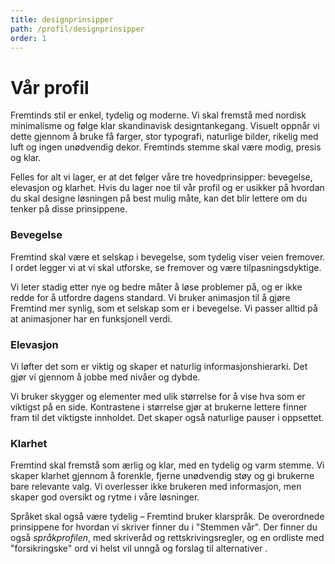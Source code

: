 ```yaml
---
title: designprinsipper
path: /profil/designprinsipper
order: 1
---
```


# Vår profil

Fremtinds stil er enkel, tydelig og moderne. Vi skal fremstå med nordisk minimalisme og følge klar skandinavisk designtankegang. Visuelt oppnår vi dette gjennom å bruke få farger, stor typografi, naturlige bilder, rikelig med luft og ingen unødvendig dekor. Fremtinds stemme skal være modig, presis og klar.

Felles for alt vi lager, er at det følger våre tre hovedprinsipper: bevegelse, elevasjon og klarhet. Hvis du lager noe til vår profil og er usikker på hvordan du skal designe løsningen på best mulig måte, kan det blir lettere om du tenker på disse prinsippene.

### Bevegelse

Fremtind skal være et selskap i bevegelse, som tydelig viser veien fremover. I ordet legger vi at vi skal utforske, se fremover og være tilpasningsdyktige.

Vi leter stadig etter nye og bedre måter å løse problemer på, og er ikke redde for å utfordre dagens standard. Vi bruker animasjon til å gjøre Fremtind mer synlig, som et selskap som er i bevegelse. Vi passer alltid på at animasjoner har en funksjonell verdi.

### Elevasjon

Vi løfter det som er viktig og skaper et naturlig informasjonshierarki. Det gjør vi gjennom å jobbe med nivåer og dybde.

Vi bruker skygger og elementer med ulik størrelse for å vise hva som er viktigst på en side. Kontrastene i størrelse gjør at brukerne lettere finner fram til det viktigste innholdet. Det skaper også naturlige pauser i oppsettet.

### Klarhet

Fremtind skal fremstå som ærlig og klar, med en tydelig og varm stemme. Vi skaper klarhet gjennom å forenkle, fjerne unødvendig støy og gi brukerne bare relevante valg. Vi overlesser ikke brukeren med informasjon, men skaper god oversikt og rytme i våre løsninger.

Språket skal også være tydelig – Fremtind bruker klarspråk. De overordnede prinsippene for hvordan vi skriver finner du i "Stemmen vår". Der finner du også _språkprofilen_, med skriveråd og rettskrivingsregler, og en ordliste med "forsikringske" ord vi helst vil unngå og forslag til alternativer .
